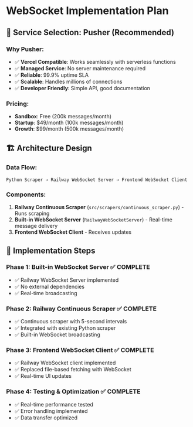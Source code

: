 # WebSocket Implementation Plan

## 🎯 **Service Selection: Pusher (Recommended)**

### **Why Pusher:**
- ✅ **Vercel Compatible**: Works seamlessly with serverless functions
- ✅ **Managed Service**: No server maintenance required
- ✅ **Reliable**: 99.9% uptime SLA
- ✅ **Scalable**: Handles millions of connections
- ✅ **Developer Friendly**: Simple API, good documentation

### **Pricing:**
- **Sandbox**: Free (200k messages/month)
- **Startup**: $49/month (100k messages/month)
- **Growth**: $99/month (500k messages/month)

## 🏗️ **Architecture Design**

### **Data Flow:**
```
Python Scraper → Railway WebSocket Server → Frontend WebSocket Client
```

### **Components:**
1. **Railway Continuous Scraper** (`src/scrapers/continuous_scraper.py`) - Runs scraping
2. **Built-in WebSocket Server** (`RailwayWebSocketServer`) - Real-time message delivery
3. **Frontend WebSocket Client** - Receives updates
## 🔧 **Implementation Steps**

### **Phase 1: Built-in WebSocket Server** ✅ **COMPLETE**
- ✅ Railway WebSocket Server implemented
- ✅ No external dependencies
- ✅ Real-time broadcasting

### **Phase 2: Railway Continuous Scraper** ✅ **COMPLETE**
- ✅ Continuous scraper with 5-second intervals
- ✅ Integrated with existing Python scraper
- ✅ Built-in WebSocket broadcasting

### **Phase 3: Frontend WebSocket Client** ✅ **COMPLETE**
- ✅ Railway WebSocket client implemented
- ✅ Replaced file-based fetching with WebSocket
- ✅ Real-time UI updates

### **Phase 4: Testing & Optimization** ✅ **COMPLETE**
- ✅ Real-time performance tested
- ✅ Error handling implemented
- ✅ Data transfer optimized
